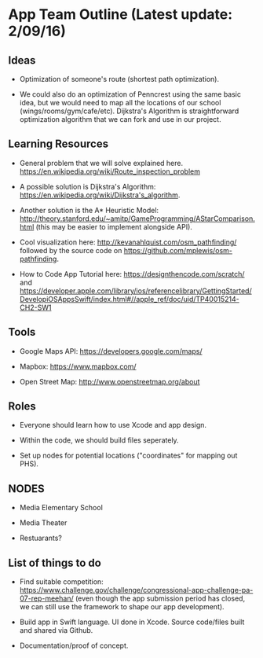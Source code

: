 # App Team Outline (Latest update: 2/09/16)

Ideas
--------
* Optimization of someone's route (shortest path optimization).

* We could also do an optimization of Penncrest using the same basic idea, but we would need to map all the locations of our school (wings/rooms/gym/cafe/etc).  Dijkstra's Algorithm is straightforward optimization algorithm that we can fork and use in our project.

Learning Resources
----------
* General problem that we will solve explained here.  https://en.wikipedia.org/wiki/Route_inspection_problem

* A possible solution is Dijkstra's Algorithm: https://en.wikipedia.org/wiki/Dijkstra's_algorithm.

* Another solution is the A* Heuristic Model: http://theory.stanford.edu/~amitp/GameProgramming/AStarComparison.html (this may be easier to implement alongside API).

* Cool visualization here: http://kevanahlquist.com/osm_pathfinding/ followed by the source code on https://github.com/mplewis/osm-pathfinding.

* How to Code App Tutorial here: https://designthencode.com/scratch/ and https://developer.apple.com/library/ios/referencelibrary/GettingStarted/DevelopiOSAppsSwift/index.html#//apple_ref/doc/uid/TP40015214-CH2-SW1

Tools
------------
* Google Maps API: https://developers.google.com/maps/

* Mapbox: https://www.mapbox.com/

* Open Street Map: http://www.openstreetmap.org/about

Roles
------------
* Everyone should learn how to use Xcode and app design.

* Within the code, we should build files seperately. 

* Set up nodes for potential locations ("coordinates" for mapping out PHS).

NODES
---------
* Media Elementary School

* Media Theater

* Restuarants?

List of things to do
---------------
* Find suitable competition: https://www.challenge.gov/challenge/congressional-app-challenge-pa-07-rep-meehan/ (even though the app submission period has closed, we can still use the framework to shape our app development).

* Build app in Swift language.  UI done in Xcode.  Source code/files built and shared via Github.

* Documentation/proof of concept.
